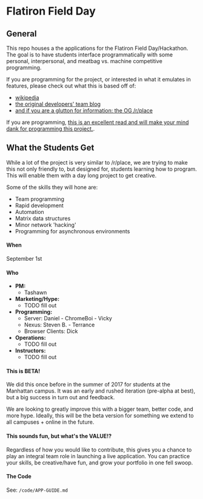 # Flatiron Field Day

## General

This repo houses a the applications for the Flatiron Field Day/Hackathon. The
goal is to have students interface programmatically with some personal,
interpersonal, and meatbag vs. machine competitive programming.

If you are programming for the project, or interested in what it emulates in
features, please check out what this is
based off of:
  - [wikipedia](https://en.wikipedia.org/wiki/Place_(Reddit))
  - [the original developers' team blog](https://redditblog.com/2017/04/18/place-part-two/)
  - [and if you are a glutton for information: the OG /r/place](https://reddit.com/r/place)

If you are programming, [this is an excellent read and will make your mind
dank for programming this
project.](https://redditblog.com/2017/04/13/how-we-built-rplace/).


## What the Students Get

While a lot of the project is very similar to /r/place, we are trying to make
this not only friendly to, but designed for, students learning how to program.
This will enable them with a day long project to get creative.

Some of the skills they will hone are:
  - Team programming
  - Rapid development
  - Automation
  - Matrix data structures
  - Minor network 'hacking'
  - Programming for asynchronous environments
  
  
#### When

September 1st

#### Who

- **PM:**
  * Tashawn
- **Marketing/Hype:** 
  * TODO fill out
- **Programming:** 
  * Server: Daniel - ChromeBoi - Vicky
  * Nexus: Steven B. - Terrance
  * Browser Clients: Dick
- **Operations:** 
  * TODO fill out
- **Instructors:**
  * TODO fill out


#### This is BETA!

We did this once before in the summer of 2017 for students at the Manhattan
campus. It was an early and rushed iteration (pre-alpha at best), but a big
success in turn out and feedback.

We are looking to greatly improve this with a bigger team, better code, and more
hype. Ideally, this will be the beta version for something we extend to all
campuses + online in the future.


#### This sounds fun, but what's the VALUE!?

Regardless of how you would like to contribute, this gives you a chance to play
an integral team role in launching a live application. You can practice your
skills, be creative/have fun, and grow your portfolio in one fell swoop. 

#### The Code

See: `/code/APP-GUIDE.md`

